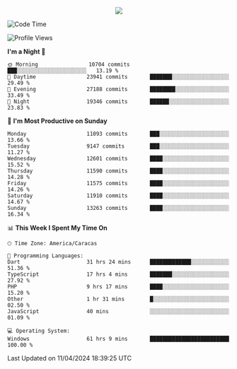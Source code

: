 <p align="center">
  <a href="http://www.github.com/thevacs">
    <img src="https://github-readme-streak-stats.herokuapp.com/?user=thevacs&stroke=ffffff&background=1c1917&ring=0891b2&fire=0891b2&currStreakNum=ffffff&currStreakLabel=0891b2&sideNums=ffffff&sideLabels=ffffff&dates=ffffff&hide_border=true" />
  </a>
</p>

<!--START_SECTION:waka-->
![Code Time](http://img.shields.io/badge/Code%20Time-2%2C367%20hrs%2018%20mins-blue)

![Profile Views](http://img.shields.io/badge/Profile%20Views-0-blue)

**I'm a Night 🦉** 

```text
🌞 Morning                10704 commits       ███░░░░░░░░░░░░░░░░░░░░░░   13.19 % 
🌆 Daytime                23941 commits       ███████░░░░░░░░░░░░░░░░░░   29.49 % 
🌃 Evening                27188 commits       ████████░░░░░░░░░░░░░░░░░   33.49 % 
🌙 Night                  19346 commits       ██████░░░░░░░░░░░░░░░░░░░   23.83 % 
```
📅 **I'm Most Productive on Sunday** 

```text
Monday                   11093 commits       ███░░░░░░░░░░░░░░░░░░░░░░   13.66 % 
Tuesday                  9147 commits        ███░░░░░░░░░░░░░░░░░░░░░░   11.27 % 
Wednesday                12601 commits       ████░░░░░░░░░░░░░░░░░░░░░   15.52 % 
Thursday                 11590 commits       ████░░░░░░░░░░░░░░░░░░░░░   14.28 % 
Friday                   11575 commits       ████░░░░░░░░░░░░░░░░░░░░░   14.26 % 
Saturday                 11910 commits       ████░░░░░░░░░░░░░░░░░░░░░   14.67 % 
Sunday                   13263 commits       ████░░░░░░░░░░░░░░░░░░░░░   16.34 % 
```


📊 **This Week I Spent My Time On** 

```text
🕑︎ Time Zone: America/Caracas

💬 Programming Languages: 
Dart                     31 hrs 24 mins      █████████████░░░░░░░░░░░░   51.36 % 
TypeScript               17 hrs 4 mins       ███████░░░░░░░░░░░░░░░░░░   27.92 % 
PHP                      9 hrs 17 mins       ████░░░░░░░░░░░░░░░░░░░░░   15.20 % 
Other                    1 hr 31 mins        █░░░░░░░░░░░░░░░░░░░░░░░░   02.50 % 
JavaScript               40 mins             ░░░░░░░░░░░░░░░░░░░░░░░░░   01.09 % 

💻 Operating System: 
Windows                  61 hrs 9 mins       █████████████████████████   100.00 % 
```


 Last Updated on 11/04/2024 18:39:25 UTC
<!--END_SECTION:waka-->
